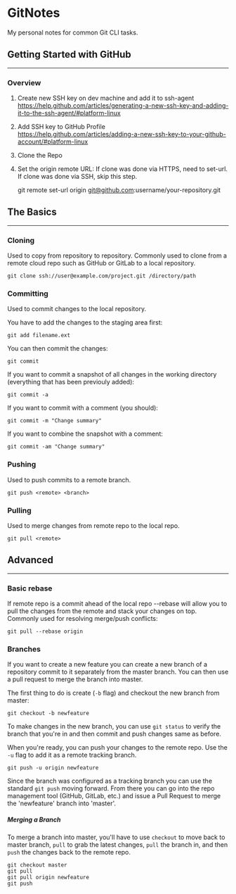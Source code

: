 # GitNotes

My personal notes for common Git CLI tasks. 

## Getting Started with GitHub
---
### Overview
1. Create new SSH key on dev machine and add it to ssh-agent  
https://help.github.com/articles/generating-a-new-ssh-key-and-adding-it-to-the-ssh-agent/#platform-linux  
2. Add SSH key to GitHub Profile  
https://help.github.com/articles/adding-a-new-ssh-key-to-your-github-account/#platform-linux  

3. Clone the Repo  

4. Set the origin remote URL:
If clone was done via HTTPS, need to set-url. If clone was done via SSH, skip this step.  

    git remote set-url origin git@github.com:username/your-repository.git  
  
## The Basics
---
### Cloning
Used to copy from repository to repository. Commonly used to clone from a remote cloud repo such as GitHub or GitLab to a local repository.

	git clone ssh://user@example.com/project.git /directory/path
	
### Committing
Used to commit changes to the local repository.

You have to add the changes to the staging area first:

	git add filename.ext
	
You can then commit the changes:

	git commit
	
If you want to commit a snapshot of all changes in the working directory (everything that has been previouly added):

	git commit -a
	
If you want to commit with a comment (you should):

	git commit -m "Change summary"
	
If you want to combine the snapshot with a comment:

	git commit -am "Change summary"
	
### Pushing
Used to push commits to a remote branch.

	git push <remote> <branch>
	
### Pulling
Used to merge changes from remote repo to the local repo.

	git pull <remote>

## Advanced
---

### Basic rebase
If remote repo is a commit ahead of the local repo --rebase will allow you to pull the changes from the remote and stack your changes on top. Commonly used for resolving merge/push conflicts:

	git pull --rebase origin
	
### Branches
If you want to create a new feature you can create a new branch of a repository commit to it separately from the master branch. You can then use a pull request to merge the branch into master.

The first thing to do is create (`-b` flag) and checkout the new branch from master:

	git checkout -b newfeature
	
To make changes in the new branch, you can use `git status` to verify the branch that you're in and then commit and push changes same as before.

When you're ready, you can push your changes to the remote repo. Use the `-u` flag to add it as a remote tracking branch.

	git push -u origin newfeature
	
Since the branch was configured as a tracking branch you can use the standard `git push` moving forward. From there you can go into the repo management tool (GitHub, GitLab, etc.) and issue a Pull Request to merge the 'newfeature' branch into 'master'.

##### Merging a Branch
To merge a branch into master, you'll have to use `checkout` to move back to master branch, `pull` to grab the latest changes, `pull` the branch in, and then `push` the changes back to the remote repo.

	git checkout master
	git pull
	git pull origin newfeature
	git push
	
